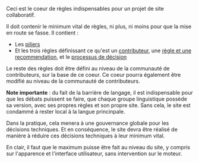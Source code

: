 Ceci est le coeur de règles indispensables pour un projet de site collaboratif.

Il doit contenir le minimum vital de règles, ni plus, ni moins pour que la mise en route se fasse. Il contient : 

* Les [piliers](/rules/pillars.md)
* Et les trois règles définissant ce qu'est un [contributeur](/rules/pillars.md), une [règle et une recommendation](/rules/rules.md), et le [processus de décision](/rules/decisions.md)

Le reste des règles doit être défini au niveau de la communauté de contributeurs, sur la base de ce coeur. Ce coeur pourra également être modifié au niveau de la communauté de contributeurs.

**Note importante** : du fait de la barrière de langage, il est indispensable pour que les débats puissent se faire, que chaque groupe linguistique possède sa version, avec ses propres règles et son propre site. Sans cela, le site est condammé à rester local à la langue princinpale. 

Dans la pratique, cela menera à une gouvernance globale pour les décisions techniques. Et en conséquence, le site devra être réalisé de manière à réduire ces décisions techniques à leur minimum vital.

En clair, il faut que le maximum puisse être fait au niveau du site, y compris sur l'apparence et l'interface utilisateur, sans intervention sur le moteur.

